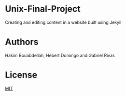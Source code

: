 # Unix-Final-Project
  Creating and editing content in a website built using Jekyll

# Authors
Hakim Bouabdellah, Hebert Domingo and Gabriel Rivas

# License
[MIT](https://choosealicense.com/licenses/mit/)
